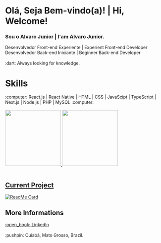 
# Olá, Seja Bem-vindo(a)! | Hi, Welcome!
<div>
   
  <h3>
    <b>
      Sou o Alvaro Junior | I'am Alvaro Junior.    
    </b>
  </h3>
  
  <span>
    Desenvolvedor Front-end Experiente | Experient Front-end Developer
    <br />
    Desenvolvedor Back-end Iniciante | Beginner Back-end Developer
  </span>
  
  <br />
  <br />
  
  <span>
    :dart: Always looking for knowledge.
  </span>
  
  <br />
  
  # Skills
  <span>
    :computer: React.js | React Native | HTML | CSS | JavaScipt | TypeScript | Next.js | Node.js | PHP | MySQL :computer:
  </span>
  
  <br />
  <br />
 
  <div>
    <a href="https://github.com/alvarojunior02">
    <img height="180em" src="https://github-readme-stats.vercel.app/api?username=alvarojunior02&show_icons=true&theme=dracula&include_all_commits=true&count_private=true"/>
    <img height="180em" src="https://github-readme-stats.vercel.app/api/top-langs/?username=alvarojunior02&layout=compact&langs_count=7&theme=dracula"/>
  </div>
  
  <br />
    
  ## Current Project

  [![ReadMe Card](https://github-readme-stats.vercel.app/api/pin/?username=alvarojunior02&repo=RickAndMorty)](https://github.com/alvarojunior02/RickAndMorty)
    
  ## More Informations
    
  <span>
    <a targe="_blank" href="https://www.linkedin.com/in/alvaro-junior-831299183/">
      <span>
        :open_book: LinkedIn
      </span>
    </a>
    <span>
  </a>
</span>
  
  <br />
  <br />
  
  <span>
    :pushpin: Cuiabá, Mato Grosso, Brazil.
  </span>
</div>
